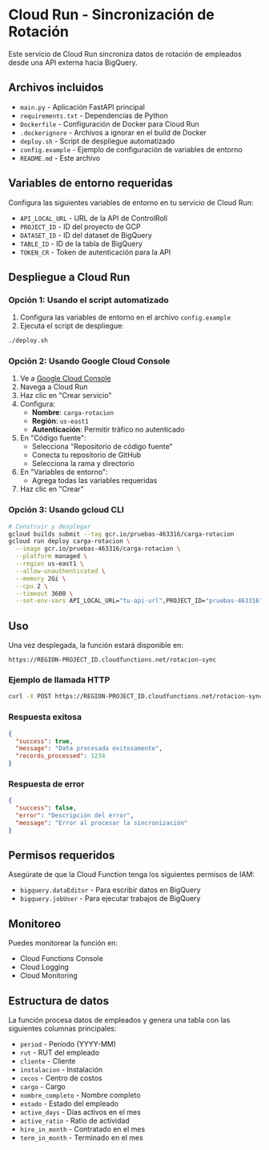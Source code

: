 # Cloud Run - Sincronización de Rotación

Este servicio de Cloud Run sincroniza datos de rotación de empleados desde una API externa hacia BigQuery.

## Archivos incluidos

- `main.py` - Aplicación FastAPI principal
- `requirements.txt` - Dependencias de Python
- `Dockerfile` - Configuración de Docker para Cloud Run
- `.dockerignore` - Archivos a ignorar en el build de Docker
- `deploy.sh` - Script de despliegue automatizado
- `config.example` - Ejemplo de configuración de variables de entorno
- `README.md` - Este archivo

## Variables de entorno requeridas

Configura las siguientes variables de entorno en tu servicio de Cloud Run:

- `API_LOCAL_URL` - URL de la API de ControlRoll
- `PROJECT_ID` - ID del proyecto de GCP
- `DATASET_ID` - ID del dataset de BigQuery
- `TABLE_ID` - ID de la tabla de BigQuery
- `TOKEN_CR` - Token de autenticación para la API

## Despliegue a Cloud Run

### Opción 1: Usando el script automatizado

1. Configura las variables de entorno en el archivo `config.example`
2. Ejecuta el script de despliegue:
```bash
./deploy.sh
```

### Opción 2: Usando Google Cloud Console

1. Ve a [Google Cloud Console](https://console.cloud.google.com/)
2. Navega a Cloud Run
3. Haz clic en "Crear servicio"
4. Configura:
   - **Nombre**: `carga-rotacion`
   - **Región**: `us-east1`
   - **Autenticación**: Permitir tráfico no autenticado
5. En "Código fuente":
   - Selecciona "Repositorio de código fuente"
   - Conecta tu repositorio de GitHub
   - Selecciona la rama y directorio
6. En "Variables de entorno":
   - Agrega todas las variables requeridas
7. Haz clic en "Crear"

### Opción 3: Usando gcloud CLI

```bash
# Construir y desplegar
gcloud builds submit --tag gcr.io/pruebas-463316/carga-rotacion
gcloud run deploy carga-rotacion \
  --image gcr.io/pruebas-463316/carga-rotacion \
  --platform managed \
  --region us-east1 \
  --allow-unauthenticated \
  --memory 2Gi \
  --cpu 2 \
  --timeout 3600 \
  --set-env-vars API_LOCAL_URL="tu-api-url",PROJECT_ID="pruebas-463316",DATASET_ID="tu-dataset",TABLE_ID="tu-tabla",TOKEN_CR="tu-token"
```

## Uso

Una vez desplegada, la función estará disponible en:
```
https://REGION-PROJECT_ID.cloudfunctions.net/rotacion-sync
```

### Ejemplo de llamada HTTP

```bash
curl -X POST https://REGION-PROJECT_ID.cloudfunctions.net/rotacion-sync
```

### Respuesta exitosa

```json
{
  "success": true,
  "message": "Data procesada exitosamente",
  "records_processed": 1234
}
```

### Respuesta de error

```json
{
  "success": false,
  "error": "Descripción del error",
  "message": "Error al procesar la sincronización"
}
```

## Permisos requeridos

Asegúrate de que la Cloud Function tenga los siguientes permisos de IAM:

- `bigquery.dataEditor` - Para escribir datos en BigQuery
- `bigquery.jobUser` - Para ejecutar trabajos de BigQuery

## Monitoreo

Puedes monitorear la función en:
- Cloud Functions Console
- Cloud Logging
- Cloud Monitoring

## Estructura de datos

La función procesa datos de empleados y genera una tabla con las siguientes columnas principales:

- `period` - Período (YYYY-MM)
- `rut` - RUT del empleado
- `cliente` - Cliente
- `instalacion` - Instalación
- `cecos` - Centro de costos
- `cargo` - Cargo
- `nombre_completo` - Nombre completo
- `estado` - Estado del empleado
- `active_days` - Días activos en el mes
- `active_ratio` - Ratio de actividad
- `hire_in_month` - Contratado en el mes
- `term_in_month` - Terminado en el mes
